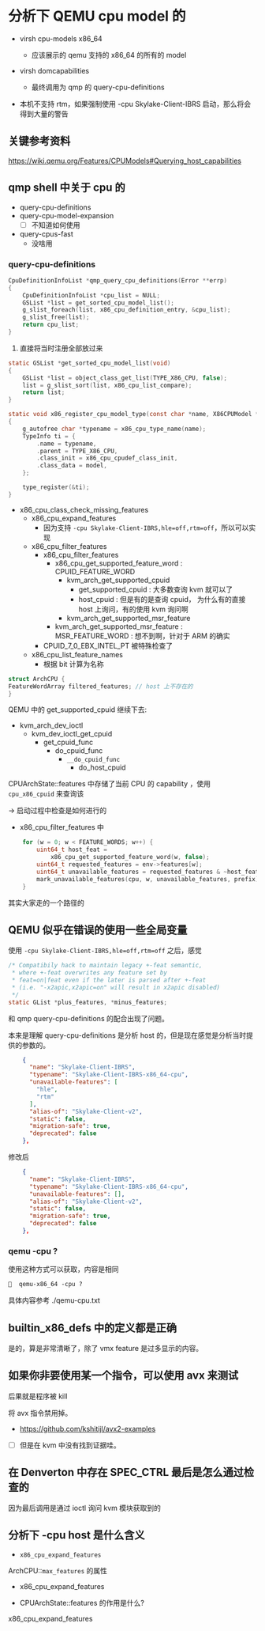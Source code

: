 # 分析下 QEMU cpu model 的

- virsh cpu-models x86_64
  - 应该展示的 qemu 支持的 x86_64 的所有的 model
- virsh domcapabilities
  - 最终调用为 qmp 的 query-cpu-definitions

- 本机不支持 rtm，如果强制使用 -cpu Skylake-Client-IBRS 启动，那么将会得到大量的警告

## 关键参考资料
https://wiki.qemu.org/Features/CPUModels#Querying_host_capabilities

## qmp shell 中关于 cpu 的
- query-cpu-definitions
- query-cpu-model-expansion
  - [ ] 不知道如何使用
- query-cpus-fast
  - 没啥用

### query-cpu-definitions
```c
CpuDefinitionInfoList *qmp_query_cpu_definitions(Error **errp)
{
    CpuDefinitionInfoList *cpu_list = NULL;
    GSList *list = get_sorted_cpu_model_list();
    g_slist_foreach(list, x86_cpu_definition_entry, &cpu_list);
    g_slist_free(list);
    return cpu_list;
}
```

1. 直接将当时注册全部放过来
```c
static GSList *get_sorted_cpu_model_list(void)
{
    GSList *list = object_class_get_list(TYPE_X86_CPU, false);
    list = g_slist_sort(list, x86_cpu_list_compare);
    return list;
}

static void x86_register_cpu_model_type(const char *name, X86CPUModel *model)
{
    g_autofree char *typename = x86_cpu_type_name(name);
    TypeInfo ti = {
        .name = typename,
        .parent = TYPE_X86_CPU,
        .class_init = x86_cpu_cpudef_class_init,
        .class_data = model,
    };

    type_register(&ti);
}
```

- x86_cpu_class_check_missing_features
  - x86_cpu_expand_features
    - 因为支持 `-cpu Skylake-Client-IBRS,hle=off,rtm=off`，所以可以实现
  - x86_cpu_filter_features
    - x86_cpu_filter_features
      - x86_cpu_get_supported_feature_word : CPUID_FEATURE_WORD
        - kvm_arch_get_supported_cpuid
          - get_supported_cpuid : 大多数查询 kvm 就可以了
          - host_cpuid : 但是有的是查询 cpuid， 为什么有的直接 host 上询问，有的使用 kvm 询问啊
        - kvm_arch_get_supported_msr_feature
      - kvm_arch_get_supported_msr_feature : MSR_FEATURE_WORD : 想不到啊，针对于 ARM 的确实
    - CPUID_7_0_EBX_INTEL_PT 被特殊检查了
  - x86_cpu_list_feature_names
    - 根据 bit 计算为名称

```c
struct ArchCPU {
FeatureWordArray filtered_features; // host 上不存在的
}
```

QEMU 中的 get_supported_cpuid 继续下去:
- kvm_arch_dev_ioctl
  - kvm_dev_ioctl_get_cpuid
    - get_cpuid_func
      - do_cpuid_func
        - `__do_cpuid_func`
          - do_host_cpuid

CPUArchState::features 中存储了当前 CPU 的 capability ，使用 `cpu_x86_cpuid` 来查询该


-> 启动过程中检查是如何进行的

- x86_cpu_filter_features 中
```c
    for (w = 0; w < FEATURE_WORDS; w++) {
        uint64_t host_feat =
            x86_cpu_get_supported_feature_word(w, false);
        uint64_t requested_features = env->features[w];
        uint64_t unavailable_features = requested_features & ~host_feat;
        mark_unavailable_features(cpu, w, unavailable_features, prefix);
    }
```
其实大家走的一个路径的

## QEMU 似乎在错误的使用一些全局变量
使用 `-cpu Skylake-Client-IBRS,hle=off,rtm=off` 之后，感觉
```c
/* Compatibily hack to maintain legacy +-feat semantic,
 * where +-feat overwrites any feature set by
 * feat=on|feat even if the later is parsed after +-feat
 * (i.e. "-x2apic,x2apic=on" will result in x2apic disabled)
 */
static GList *plus_features, *minus_features;
```
和 qmp query-cpu-definitions 的配合出现了问题。

本来是理解 query-cpu-definitions 是分析 host 的，但是现在感觉是分析当时提供的参数的。

```json
    {
      "name": "Skylake-Client-IBRS",
      "typename": "Skylake-Client-IBRS-x86_64-cpu",
      "unavailable-features": [
        "hle",
        "rtm"
      ],
      "alias-of": "Skylake-Client-v2",
      "static": false,
      "migration-safe": true,
      "deprecated": false
    },
```

修改后
```json
    {
      "name": "Skylake-Client-IBRS",
      "typename": "Skylake-Client-IBRS-x86_64-cpu",
      "unavailable-features": [],
      "alias-of": "Skylake-Client-v2",
      "static": false,
      "migration-safe": true,
      "deprecated": false
    },
```
### qemu -cpu ?

使用这种方式可以获取，内容是相同
```txt
🧀  qemu-x86_64 -cpu ?
```
具体内容参考 ./qemu-cpu.txt

## builtin_x86_defs 中的定义都是正确
是的，算是非常清晰了，除了 vmx feature 是过多显示的内容。

## 如果你非要使用某一个指令，可以使用 avx 来测试
后果就是程序被 kill

将 avx 指令禁用掉。

- https://github.com/kshitijl/avx2-examples

- [ ] 但是在 kvm 中没有找到证据哇。

## 在 Denverton 中存在 SPEC_CTRL 最后是怎么通过检查的
因为最后调用是通过 ioctl 询问 kvm 模块获取到的


## 分析下 -cpu host 是什么含义

- `x86_cpu_expand_features`

ArchCPU::`max_features` 的属性

- x86_cpu_expand_features

- CPUArchState::features 的作用是什么?

x86_cpu_expand_features
